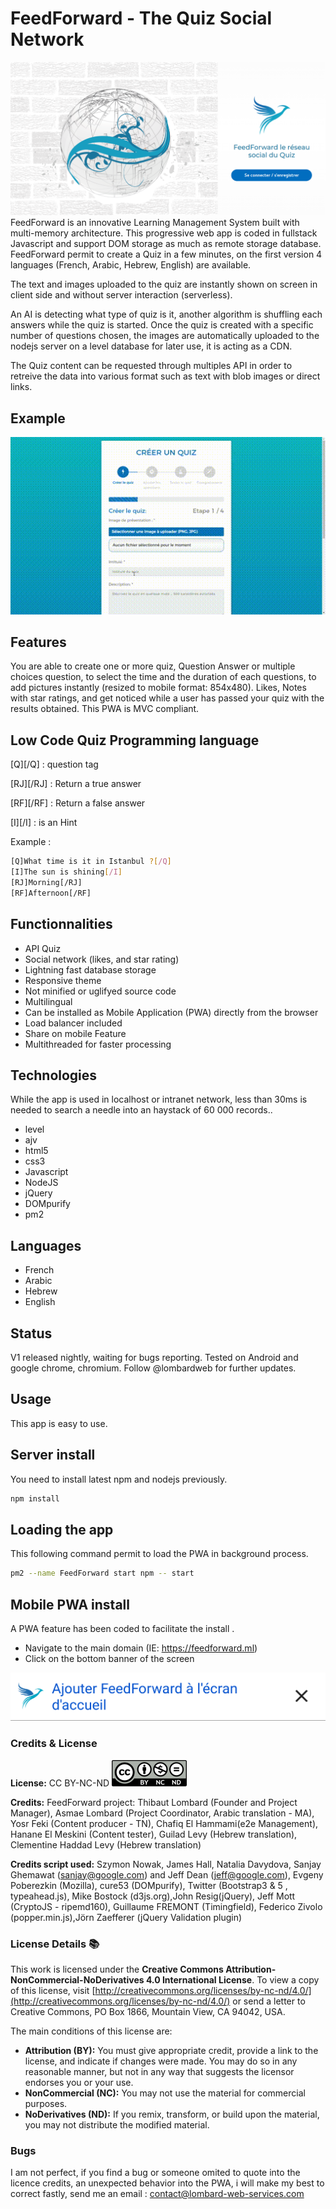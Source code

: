 # FeedForward - The Quiz Social Network

![image](https://github.com/Lombard-Web-Services/FeedForward/raw/master/demo/ff-index.png)
FeedForward is an innovative Learning Management System built with multi-memory architecture. This progressive web app is coded in fullstack Javascript and support DOM storage as much as remote storage database. FeedForward permit to create a Quiz in a few minutes, on the first version 4 languages (French, Arabic, Hebrew, English) are available. 

The text and images uploaded to the quiz are instantly shown on screen in client side and without server interaction (serverless). 

An AI is detecting what type of quiz is it, another algorithm is shuffling each answers while the quiz is started. Once the quiz is created with a specific number of questions chosen, the images are automatically uploaded to the nodejs server on a level database for later use, it is acting as a CDN. 

The Quiz content can be requested through multiples API in order to retreive the data into various format such as text with blob images or direct links.  

## Example

![image](https://github.com/Lombard-Web-Services/FeedForward/raw/master/demo/quiz.gif)

## Features

You are able to create one or more quiz, Question Answer or multiple choices question, to select the time and the duration of each questions, to add pictures instantly (resized to mobile format: 854x480). Likes, Notes with star ratings, and get noticed while a user has passed your quiz with the results obtained. This PWA is MVC compliant.

## Low Code Quiz Programming language

[Q][/Q] : question tag 

[RJ][/RJ] : Return a true answer 

[RF][/RF] : Return a false answer 

[I][/I] : is an Hint 

Example :
```sh
[Q]What time is it in Istanbul ?[/Q]
[I]The sun is shining[/I]
[RJ]Morning[/RJ]
[RF]Afternoon[/RF]
```

## Functionnalities

* API Quiz
* Social network (likes, and star rating)
* Lightning fast database storage
* Responsive theme 
* Not minified or uglifyed source code
* Multilingual
* Can be installed as Mobile Application (PWA) directly from the browser 
* Load balancer included 
* Share on mobile Feature
* Multithreaded for faster processing

## Technologies

While the app is used in localhost or intranet network, less than 30ms is needed to search a needle into an haystack of 60 000 records..
* level
* ajv 
* html5
* css3
* Javascript
* NodeJS
* jQuery
* DOMpurify
* pm2

## Languages

* French
* Arabic
* Hebrew
* English

## Status

V1 released nightly, waiting for bugs reporting.
Tested on Android and google chrome, chromium.
Follow @lombardweb for further updates. 

## Usage

This app is easy to use.

## Server install

You need to install latest npm and nodejs previously.

```sh
npm install
```

## Loading the app

This following command permit to load the PWA in background process.

```sh
pm2 --name FeedForward start npm -- start
```

## Mobile PWA install

A PWA feature has been coded to facilitate the install .
* Navigate to the main domain (IE: https://feedforward.ml)
* Click on the bottom banner of the screen

![image](https://github.com/Lombard-Web-Services/FeedForward/raw/master/demo/ff-a2hs-pwa-ribbon.png)

### Credits & License

**License:** CC BY-NC-ND
![Logo de la licence CC BY-NC-ND](CC_BY-NC-ND.png)

**Credits:**
FeedForward project: Thibaut Lombard (Founder and Project Manager), Asmae Lombard (Project Coordinator,  Arabic translation - MA), Yosr Feki (Content producer - TN), Chafiq El Hammami(e2e Management), Hanane El Meskini (Content tester),  Guilad Levy (Hebrew translation), Clementine Haddad Levy (Hebrew translation)

**Credits script used:** 
Szymon Nowak, James Hall, Natalia Davydova, Sanjay Ghemawat (sanjay@google.com) and Jeff Dean (jeff@google.com), Evgeny Poberezkin (Mozilla), cure53 (DOMpurify), Twitter (Bootstrap3 & 5 , typeahead.js),  Mike Bostock (d3js.org),John Resig(jQuery), Jeff Mott (CryptoJS - ripemd160), Guillaume FREMONT (Timingfield),  Federico Zivolo (popper.min.js),Jörn Zaefferer (jQuery Validation plugin)



### License Details 📚

This work is licensed under the **Creative Commons Attribution-NonCommercial-NoDerivatives 4.0 International License**. To view a copy of this license, visit [http://creativecommons.org/licenses/by-nc-nd/4.0/](http://creativecommons.org/licenses/by-nc-nd/4.0/) or send a letter to Creative Commons, PO Box 1866, Mountain View, CA 94042, USA.

The main conditions of this license are:

* **Attribution (BY):** You must give appropriate credit, provide a link to the license, and indicate if changes were made. You may do so in any reasonable manner, but not in any way that suggests the licensor endorses you or your use.
* **NonCommercial (NC):** You may not use the material for commercial purposes.
* **NoDerivatives (ND):** If you remix, transform, or build upon the material, you may not distribute the modified material.



### Bugs

I am not perfect, if you find a bug or someone omited to quote into the licence credits, an unexpected behavior into the PWA, i will make my best to correct fastly, send me an email : 
contact@lombard-web-services.com
